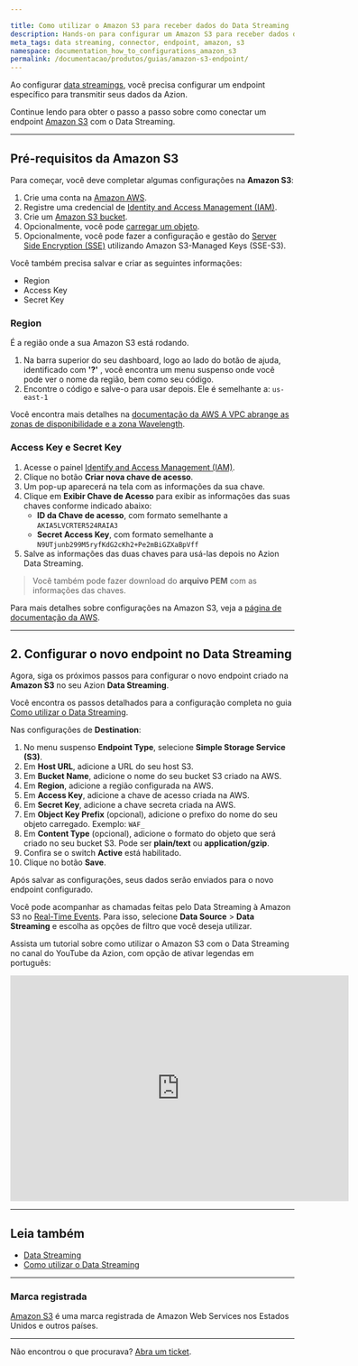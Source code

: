 ```yaml
---

title: Como utilizar o Amazon S3 para receber dados do Data Streaming
description: Hands-on para configurar um Amazon S3 para receber dados do Data Streaming.
meta_tags: data streaming, connector, endpoint, amazon, s3
namespace: documentation_how_to_configurations_amazon_s3
permalink: /documentacao/produtos/guias/amazon-s3-endpoint/
---
```


Ao configurar [data streamings](/pt-br/documentacao/produtos/data-streaming/), você precisa configurar um endpoint específico para transmitir seus dados da Azion.

Continue lendo para obter o passo a passo sobre como conectar um endpoint [Amazon S3](https://aws.amazon.com/s3/) com o Data Streaming.


---

## Pré-requisitos da Amazon S3
Para começar, você deve completar algumas configurações na **Amazon S3**:

1. Crie uma conta na [Amazon AWS](https://portal.aws.amazon.com/billing/signup).
2. Registre uma credencial de [Identity and Access Management (IAM)](https://docs.aws.amazon.com/AmazonS3/latest/userguide/setting-up-s3.html#create-an-iam-user-gsg).
3. Crie um [Amazon S3 bucket](https://docs.aws.amazon.com/AmazonS3/latest/userguide/creating-bucket.html).
4. Opcionalmente, você pode [carregar um objeto](https://docs.aws.amazon.com/AmazonS3/latest/userguide/uploading-an-object-bucket.html).
5. Opcionalmente, você pode fazer a configuração e gestão do [Server Side Encryption (SSE)](https://docs.aws.amazon.com/AmazonS3/latest/userguide/serv-side-encryption.html) utilizando Amazon S3-Managed Keys (SSE-S3).

Você também precisa salvar e criar as seguintes informações:

- Region
- Access Key
- Secret Key

### Region

É a região onde a sua Amazon S3 está rodando.

1. Na barra superior do seu dashboard, logo ao lado do botão de ajuda, identificado com **'?'** , você encontra um menu suspenso onde você pode ver o nome da região, bem como seu código.
2. Encontre o código e salve-o para usar depois. Ele é semelhante a: `us-east-1`

Você encontra mais detalhes na [documentação da AWS A VPC abrange as zonas de disponibilidade e a zona Wavelength](https://docs.aws.amazon.com/pt_br/AWSEC2/latest/UserGuide/using-regions-availability-zones.html).

### Access Key e Secret Key

1. Acesse o painel [Identify and Access Management (IAM)](https://us-east-1.console.aws.amazon.com/iam/home#/security_credentials$access_key).
2. Clique no botão **Criar nova chave de acesso**.
3. Um pop-up aparecerá na tela com as informações da sua chave.
4. Clique em **Exibir Chave de Acesso** para exibir as informações das suas chaves conforme indicado abaixo:
   - **ID da Chave de acesso**, com formato semelhante a `AKIA5LVCRTER524RAIA3`
   - **Secret Access Key**, com formato semelhante a `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`
5. Salve as informações das duas chaves para usá-las depois no Azion Data Streaming.

> Você também pode fazer download do **arquivo PEM** com as informações das chaves.

Para mais detalhes sobre configurações na Amazon S3, veja a [página de documentação da AWS](https://docs.aws.amazon.com/AmazonS3/latest/userguide/Welcome.html).

---

## 2. Configurar o novo endpoint no Data Streaming
Agora, siga os próximos passos para configurar o novo endpoint criado na **Amazon S3** no seu Azion **Data Streaming**.

Você encontra os passos detalhados para a configuração completa no guia [Como utilizar o Data Streaming](/pt-br/documentacao/produtos/guias/como-usar-data-streaming/).

Nas configurações de **Destination**:

1. No menu suspenso **Endpoint Type**, selecione **Simple Storage Service (S3)**.
2. Em **Host URL**, adicione a URL do seu host S3.
3. Em **Bucket Name**, adicione o nome do seu bucket S3 criado na AWS.
4. Em **Region**, adicione a região configurada na AWS.
5. Em **Access Key**, adicione a chave de acesso criada na AWS.
6. Em **Secret Key**, adicione a chave secreta criada na AWS.
7. Em **Object Key Prefix** (opcional), adicione o prefixo do nome do seu objeto carregado. Exemplo: `WAF_`
8. Em **Content Type** (opcional), adicione o formato do objeto que será criado no seu bucket S3. Pode ser **plain/text** ou **application/gzip**.
9. Confira se o switch **Active** está habilitado.
10. Clique no botão **Save**.

Após salvar as configurações, seus dados serão enviados para o novo endpoint configurado.

Você pode acompanhar as chamadas feitas pelo Data⁠ Streaming à Amazon S3 no [Real-Time Events](/pt-br/documentacao/produtos/real-time-events/). Para isso, selecione **Data Source** > **Data Streaming** e escolha as opções de filtro que você deseja utilizar.

Assista um tutorial sobre como utilizar o Amazon S3 com o Data Streaming no canal do YouTube da Azion, com opção de ativar legendas em português:

<iframe
   src="https://www.youtube.com/embed/S7rB_B2IEc0"
   loading="lazy"
   width="600"
   height="400"
   title="Using Amazon S3 to receive data from Azion Data Streaming"
   frameborder="0"
   allow="accelerometer; autoplay; clipboard-write; encrypted-media; gyroscope; picture-in-picture; web-share"
   allowfullscreen></iframe>

---

## Leia também

- [Data Streaming](/pt-br/documentacao/produtos/data-streaming/)
- [Como utilizar o Data Streaming](/pt-br/documentacao/produtos/guias/como-usar-data-streaming/)

---

### Marca registrada

[Amazon S3](https://aws.amazon.com/s3/) é uma marca registrada de Amazon Web Services nos Estados Unidos e outros países.

---

Não encontrou o que procurava? [Abra um ticket](https://tickets.azion.com/pt-BR/support/login/).
